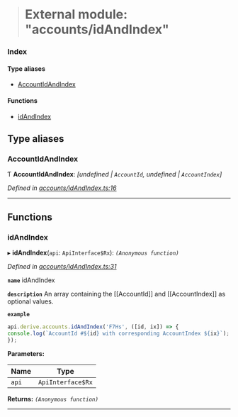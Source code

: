 > # External module: "accounts/idAndIndex"

### Index

#### Type aliases

* [AccountIdAndIndex](_accounts_idandindex_.md#accountidandindex)

#### Functions

* [idAndIndex](_accounts_idandindex_.md#idandindex)

## Type aliases

###  AccountIdAndIndex

Ƭ **AccountIdAndIndex**: *[undefined | `AccountId`, undefined | `AccountIndex`]*

*Defined in [accounts/idAndIndex.ts:16](https://github.com/polkadot-js/api/blob/66d96d3/packages/api-derive/src/accounts/idAndIndex.ts#L16)*

___

## Functions

###  idAndIndex

▸ **idAndIndex**(`api`: `ApiInterface$Rx`): *`(Anonymous function)`*

*Defined in [accounts/idAndIndex.ts:31](https://github.com/polkadot-js/api/blob/66d96d3/packages/api-derive/src/accounts/idAndIndex.ts#L31)*

**`name`** idAndIndex

**`description`** An array containing the [[AccountId]] and [[AccountIndex]] as optional values.

**`example`** 
<BR>

```javascript
api.derive.accounts.idAndIndex('F7Hs', ([id, ix]) => {
console.log(`AccountId #${id} with corresponding AccountIndex ${ix}`);
});
```

**Parameters:**

Name | Type |
------ | ------ |
`api` | `ApiInterface$Rx` |

**Returns:** *`(Anonymous function)`*

___